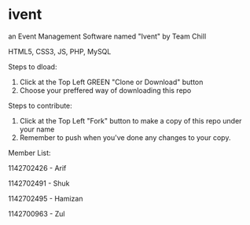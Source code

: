 # ivent

an Event Management Software named "Ivent"
by Team Chill

HTML5, CSS3, JS, PHP, MySQL

Steps to dload:
1. Click at the Top Left GREEN "Clone or Download" button
2. Choose your preffered way of downloading this repo

Steps to contribute:
1. Click at the Top Left "Fork" button to make a copy of this repo under your name
2. Remember to push when you've done any changes to your copy.

Member List:

1142702426 - Arif

1142702491 - Shuk

1142702495 - Hamizan

1142700963 - Zul

